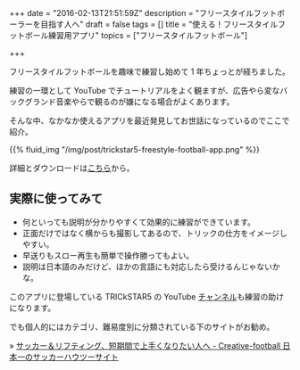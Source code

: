 +++
date = "2016-02-13T21:51:59Z"
description = "フリースタイルフットボーラーを目指す人へ"
draft = false
tags = []
title = "使える！フリースタイルフットボール練習用アプリ"
topics = ["フリースタイルフットボール"]

+++

フリースタイルフットボールを趣味で練習し始めて 1 年ちょっとが経ちました。

練習の一環として YouTube でチュートリアルをよく観ますが、広告やら変なバックグランド音楽やらで観るのが嫌になる場合がよくあります。

そんな中、なかなか使えるアプリを最近発見してお世話になっているのでここで紹介。

<!--more-->

{{% fluid_img "/img/post/trickstar5-freestyle-football-app.png" %}}

詳細とダウンロードは[こちら](http://videobook.jp/trickstar5/)から。

## 実際に使ってみて

- 何といっても説明が分かりやすくて効果的に練習ができています。
- 正面だけではなく横からも撮影してあるので、トリックの仕方をイメージしやすい。
- 早送りもスロー再生も簡単で操作勝ってもよい。
- 説明は日本語のみだけど、ほかの言語にも対応したら受けるんじゃないかな。

このアプリに登場している TRICkSTAR5 の YouTube [チャンネル](https://www.youtube.com/user/TRICkSTAR5)も練習の助けになります。

でも個人的にはカテゴリ、難易度別に分類されている下のサイトがお勧め。

» [サッカー＆リフティング、短期間で上手くなりたい人へ - Creative-football 日本一のサッカーハウツーサイト](http://creative-football.jimdo.com/)